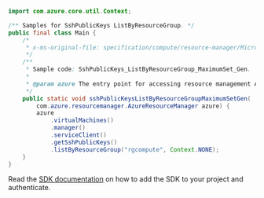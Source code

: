 ```java
import com.azure.core.util.Context;

/** Samples for SshPublicKeys ListByResourceGroup. */
public final class Main {
    /*
     * x-ms-original-file: specification/compute/resource-manager/Microsoft.Compute/stable/2022-03-01/ComputeRP/examples/sshPublicKeyExamples/SshPublicKeys_ListByResourceGroup_MaximumSet_Gen.json
     */
    /**
     * Sample code: SshPublicKeys_ListByResourceGroup_MaximumSet_Gen.
     *
     * @param azure The entry point for accessing resource management APIs in Azure.
     */
    public static void sshPublicKeysListByResourceGroupMaximumSetGen(
        com.azure.resourcemanager.AzureResourceManager azure) {
        azure
            .virtualMachines()
            .manager()
            .serviceClient()
            .getSshPublicKeys()
            .listByResourceGroup("rgcompute", Context.NONE);
    }
}
```

Read the [SDK documentation](https://github.com/Azure/azure-sdk-for-java/blob/azure-resourcemanager_2.15.0/sdk/resourcemanager/azure-resourcemanager/README.md) on how to add the SDK to your project and authenticate.
